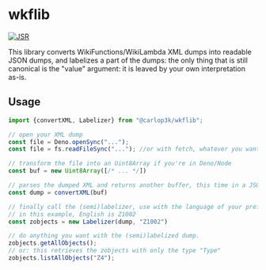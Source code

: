 # wkflib

[![JSR](https://jsr.io/badges/@carlop3333/wkflib)](https://jsr.io/@carlop3333/wkflib)

This library converts WikiFunctions/WikiLambda XML dumps into readable JSON dumps, and labelizes a part of the dumps: the only thing that is still canonical is the "value" argument: it is leaved by your own interpretation as-is.


## Usage

```js
import {convertXML, Labelizer} from "@carlop3k/wkflib";

// open your XML dump
const file = Deno.openSync("..."); 
const file = fs.readFileSync("..."); //or with fetch, whatever you want

// transform the file into an Uint8Array if you're in Deno/Node
const buf = new Uint8Array([/* ... */])

// parses the dumped XML and returns another buffer, this time in a JSON format.
const dump = convertXML(buf)

// finally call the (semi)labelizer, use with the language of your preference
// in this example, English is Z1002
const zobjects = new Labelizer(dump, "Z1002")

// do anything you want with the (semi)labelized dump.
zobjects.getAllObjects();
// or: this retrieves the zobjects with only the type "Type"
zobjects.listAllObjects("Z4");

```
